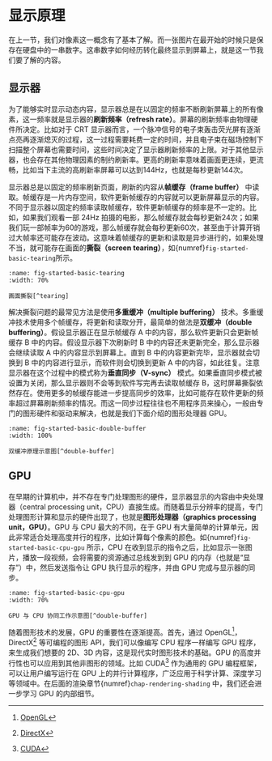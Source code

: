 # 显示原理

在上一节，我们对像素这一概念有了基本了解。而一张图片在最开始的时候只是保存在硬盘中的一串数字。这串数字如何经历转化最终显示到屏幕上，就是这一节我们要了解的内容。

## 显示器

为了能够实时显示动态内容，显示器总是在以固定的频率不断刷新屏幕上的所有像素，这一频率就是显示器的**刷新频率（refresh rate）**。屏幕的刷新频率由物理硬件所决定。比如对于 CRT 显示器而言，一个脉冲信号的电子束轰击荧光屏有逐渐点亮再逐渐熄灭的过程，这一过程需要耗费一定的时间，并且电子束在磁场控制下扫描整个屏幕也需要时间，这些时间决定了显示器刷新频率的上限。对于其他显示器，也会存在其他物理因素的制约刷新率。更高的刷新率意味着画面更连续，更流畅，比如当下主流的高刷新率屏幕可以达到144Hz，也就是每秒更新144次。

显示器总是以固定的频率刷新页面，刷新的内容从**帧缓存（frame buffer）** 中读取。帧缓存是一片内存空间，软件更新帧缓存的内容就可以更新屏幕显示的内容。不同于显示器以固定的频率读取帧缓存，软件更新帧缓存的频率是不一定的。比如，如果我们观看一部 24Hz 拍摄的电影，那么帧缓存就会每秒更新24次；如果我们玩一部帧率为60的游戏，那么帧缓存就会每秒更新60次，甚至由于计算开销过大帧率还可能存在波动。这意味着帧缓存的更新和读取是异步进行的，如果处理不当，就可能存在画面的**撕裂（screen tearing）**，如{numref}`fig-started-basic-tearing`所示。

```{figure} fig/tearing.jpg
:name: fig-started-basic-tearing
:width: 70%

画面撕裂[^tearing]
```
[^tearing]:[Wikipedia: Screen tearing](https://en.wikipedia.org/wiki/Screen_tearing)

解决撕裂问题的最常见方法是使用**多重缓冲（multiple buffering）** 技术。多重缓冲技术使用多个帧缓存，将更新和读取分开，最简单的做法是**双缓冲（double buffering）**。假设显示器正在显示帧缓存 A 中的内容，那么软件更新只会更新帧缓存 B 中的内容。假设显示器下次刷新时 B 中的内容还未更新完全，那么显示器会继续读取 A 中的内容显示到屏幕上。直到 B 中的内容更新完毕，显示器就会切换到 B 中的内容进行显示，而软件则会切换到更新 A 中的内容，如此往复。注意显示器在这个过程中的模式称为**垂直同步（V-sync）** 模式。如果垂直同步模式被设置为关闭，那么显示器则不会等到软件写完再去读取帧缓存 B，这时屏幕撕裂依然存在。使用更多的帧缓存能进一步提高同步的效率，比如可能存在软件更新的频率超过屏幕刷新频率的情况。而这一同步过程往往也不用程序员来操心，一般由专门的图形硬件和驱动来解决，也就是我们下面介绍的图形处理器 GPU。

```{figure} fig/gpu-double-buffer.png
:name: fig-started-basic-double-buffer
:width: 100%

双缓冲原理示意图[^double-buffer]
```
[^double-buffer]:[计算机那些事(8)——图形图像渲染原理](https://chuquan.me/2018/08/26/graphics-rending-principle-gpu/)

## GPU

在早期的计算机中，并不存在专门处理图形的硬件，显示器显示的内容由中央处理器（central processing unit，CPU）直接生成。而随着显示分辨率的提高，专门处理图形计算和显示的硬件出现了，也就是**图形处理器（graphics processing unit，GPU）**。GPU 与 CPU 最大的不同，在于 GPU 有大量简单的计算单元，因此非常适合处理高度并行的程序，比如计算每个像素的颜色。如{numref}`fig-started-basic-cpu-gpu` 所示，CPU 在收到显示的指令之后，比如显示一张图片，播放一段视频，会将需要的资源通过总线发到到 GPU 的内存（也就是“显存”）中，然后发送指令让 GPU 执行显示的程序，并由 GPU 完成与显示器的同步。

```{figure} fig/ios-renderIng-gpu-internal-structure.png
:name: fig-started-basic-cpu-gpu
:width: 70%

GPU 与 CPU 协同工作示意图[^double-buffer]
```

随着图形技术的发展，GPU 的重要性在逐渐提高。首先，通过 OpenGL[^opengl]，DirectX[^directx] 等可编程的图形 API，我们可以像编写 CPU 程序一样编写 GPU 程序，来生成我们想要的 2D、3D 内容，这是现代实时图形技术的基础。GPU 的高度并行性也可以应用到其他非图形的领域。比如 CUDA[^cuda] 作为通用的 GPU 编程框架，可以让用户编写运行在 GPU 上的并行计算程序，广泛应用于科学计算、深度学习等领域中。在后面的渲染章节{numref}`chap-rendering-shading` 中，我们还会进一步学习 GPU 的内部细节。

[^opengl]: [OpenGL](https://www.opengl.org/)
[^directx]: [DirectX](https://learn.microsoft.com/zh-cn/windows/win32/directx)
[^cuda]: [CUDA](https://developer.nvidia.com/cuda-toolkit)